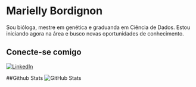 # Marielly Bordignon

Sou bióloga, mestre em genética e graduanda em Ciência de Dados. Estou iniciando agora na área e busco novas oportunidades de conhecimento.

## Conecte-se comigo
[![LinkedIn](https://img.shields.io/badge/LinkedIn-000?style=for-the-badge&logo=linkedin&logoColor=0E76A8)](https://www.linkedin.com/in/mariellybordignon/)

##Github Stats
![GitHub Stats](https://github-readme-stats.vercel.app/api?username=Marielly07&theme=transparent&bg_color=000&border_color=30A3DC&show_icons=true&icon_color=30A3DC&title_color=E94D5F&text_color=FFF)
